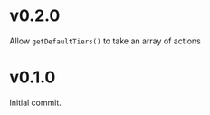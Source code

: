 v0.2.0
====================================
Allow `getDefaultTiers()` to take an array of actions

v0.1.0
====================================
Initial commit.
